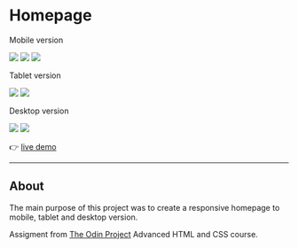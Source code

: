 # Homepage

Mobile version

![](images/homepage-mobile-screenshot1.png "") 
![](images/homepage-mobile-screenshot2.png "") 
![](images/homepage-mobile-screenshot3.png "") 

Tablet version

![](images/homepage-tablet-screenshot1.png "") 
![](images/homepage-tablet-screenshot2.png "") 

Desktop version

![](images/homepage-desktop-screenshot1.png "") 
![](images/homepage-desktop-screenshot2.png "") 


:point_right: [live demo](https://cmfernandes.github.io/homepage/) 

---


## About

The main purpose of this project was to create a responsive homepage to mobile, tablet and desktop version.



Assigment from [The Odin Project](https://www.theodinproject.com/lessons/node-path-advanced-html-and-css-homepage) Advanced HTML and CSS course. 